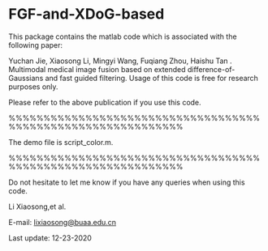 # FGF-and-XDoG-based

This package contains the matlab code which is associated with the following paper:

Yuchan Jie, Xiaosong Li, Mingyi Wang, Fuqiang Zhou, Haishu Tan . Multimodal medical image fusion based on extended difference-of-Gaussians and fast guided filtering.
Usage of this code is free for research purposes only. 

Please refer to the above publication if you use this code.

%%%%%%%%%%%%%%%%%%%%%%%%%%%%%%%%%%%%%%%%%%%%%%%%%%%%%%%%%%%%%

The demo file is script_color.m. 

%%%%%%%%%%%%%%%%%%%%%%%%%%%%%%%%%%%%%%%%%%%%%%%%%%%%%%%%%%%%%

Do not hesitate to let me know if you have any queries when using this code.


Li Xiaosong,et al.   
                                                         
E-mail: lixiaosong@buaa.edu.cn

Last update: 12-23-2020
